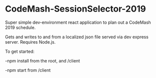 # CodeMash-SessionSelector-2019
Super simple dev-environment react application to plan out a CodeMash 2019 schedule.

Gets and writes to and from a localized json file served via dev express server.  Requires Node.js.

To get started:

-npm install from the root, and /client

-npm start from /client

